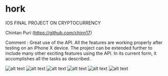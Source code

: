 # hork
IOS FINAL PROJECT ON CRYPTOCURRENCY

Chintan Puri (https://github.com/chinn17) 

Comment : Great use of the API. All the features are working properly after testing on an iPhone X device. The project can be extended further to include many other exciting features using the API. In its current form, it accomplishes all the tasks as described. 


![alt text]( https://github.com/karanguptak9/hork/blob/master/Screenshots/LAUNCH%20SCREEN.png)
![alt text]( https://github.com/karanguptak9/hork/blob/master/Screenshots/MENU.png)
![alt text]( https://github.com/karanguptak9/hork/blob/master/Screenshots/CRYPTO%20SCREEN.png)
![alt text]( https://github.com/karanguptak9/hork/blob/master/Screenshots/CALCULATOR%20SCREEN.png)
![alt text](https://github.com/karanguptak9/hork/blob/master/Screenshots/CALENDAR%20SCREEN.png)
![alt text]( https://github.com/karanguptak9/hork/blob/master/Screenshots/TO%20DO%20SCREEN.png)

